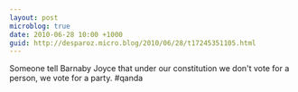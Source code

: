 ```yaml
---
layout: post
microblog: true
date: 2010-06-28 10:00 +1000
guid: http://desparoz.micro.blog/2010/06/28/t17245351105.html
---
```

Someone tell Barnaby Joyce that under our constitution we don't vote for a person, we vote for a party. #qanda
